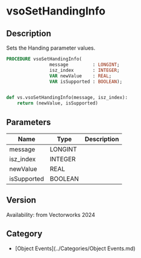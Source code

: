# vsoSetHandingInfo

## Description
Sets the Handing parameter values.

```pascal
PROCEDURE vsoSetHandingInfo(
				message         : LONGINT;
				isz_index       : INTEGER;
				VAR newValue    : REAL;
				VAR isSupported : BOOLEAN);
```

```python

def vs.vsoSetHandingInfo(message, isz_index):
    return (newValue, isSupported)
```

## Parameters
|Name|Type|Description|
|---|---|---|
|message|LONGINT||
|isz_index|INTEGER||
|newValue|REAL||
|isSupported|BOOLEAN||

## Version
Availability: from Vectorworks 2024

## Category
* [Object Events](../Categories/Object Events.md)

